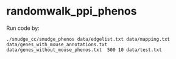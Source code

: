 # randomwalk_ppi_phenos

Run code by:

~~~~
./smudge_cc/smudge_phenos data/edgelist.txt data/mapping.txt data/genes_with_mouse_annotations.txt data/genes_without_mouse_phenos.txt  500 10 data/test.txt
~~~~

